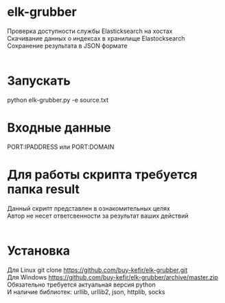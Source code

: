 # elk-grubber
Проверка доступности службы Elasticksearch на хостах <br />
Скачивание данных о индексах в хранилище Elastocksearch<br />
Сохранение результата в JSON формате<br />
<br />
# Запускать
python elk-grubber.py -e source.txt
<br />
# Входные данные
PORT:IPADDRESS или PORT:DOMAIN
<br />
# Для работы скрипта требуется папка result
Данный скрипт представлен в ознакомительных целях<br />
Автор не несет ответсвенности за результат ваших действий<br />
<br />
# Установка
Для Linux git clone https://github.com/buy-kefir/elk-grubber.git<br />
Для Windows https://github.com/buy-kefir/elk-grubber/archive/master.zip<br />
Обязательно требуется актуальная версия python<br />
И наличие библиотек: urllib, urllib2, json, httplib, socks
